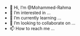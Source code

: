 - 👋 Hi, I’m @Mohammed-Rahma
- 👀 I’m interested in ...
- 🌱 I’m currently learning ...
- 💞️ I’m looking to collaborate on ...
- 📫 How to reach me ...

<!---
Mohammed-Rahma/Mohammed-Rahma is a ✨ special ✨ repository because its `README.md` (this file) appears on your GitHub profile.
You can click the Preview link to take a look at your changes.
--->
